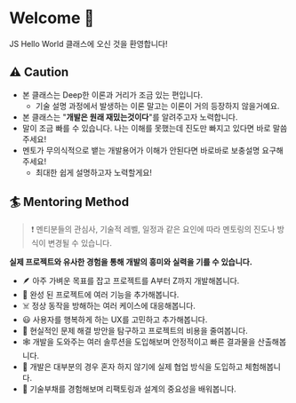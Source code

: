 # Welcome 🎉
JS Hello World 클래스에 오신 것을 환영합니다!  
## ⚠️ Caution
- 본 클래스는 Deep한 이론과 거리가 조금 있는 편입니다.
  - 기술 설명 과정에서 발생하는 이론 말고는 이론이 거의 등장하지 않을거예요.
- 본 클래스는 "**개발은 원래 재밌는것이다**"를 알려주고자 노력합니다.
- 말이 조금 빠를 수 있습니다. 나는 이해를 못했는데 진도만 빠지고 있다면 바로 말씀주세요!
- 멘토가 무의식적으로 뱉는 개발용어가 이해가 안된다면 바로바로 보충설명 요구해주세요!
  - 최대한 쉽게 설명하고자 노력할게요!
## 🏄 Mentoring Method
> ❗ 멘티분들의 관심사, 기술적 레벨, 일정과 같은 요인에 따라 멘토링의 진도나 방식이 변경될 수 있습니다.

**실제 프로젝트와 유사한 경험을 통해 개발의 흥미와 실력을 기를 수 있습니다.**
- 🪶 아주 가벼운 목표를 잡고 프로젝트를 A부터 Z까지 개발해봅니다.
- 🔧 완성 된 프로젝트에 여러 기능을 추가해봅니다.
- ☠️ 정상 동작을 방해하는 여러 케이스에 대응해봅니다.
- 😃 사용자를 행복하게 하는 UX를 고민하고 추가해봅니다.
- 💸 현실적인 문제 해결 방안을 탐구하고 프로젝트의 비용을 줄여봅니다.
- 🕸️ 개발을 도와주는 여러 솔루션을 도입해보며 안정적이고 빠른 결과물을 산출해봅니다.
- 👫 개발은 대부분의 경우 혼자 하지 않기에 실제 협업 방식을 도입하고 체험해봅니다.
- 📐 기술부채를 경험해보며 리팩토링과 설계의 중요성을 배워봅니다.
